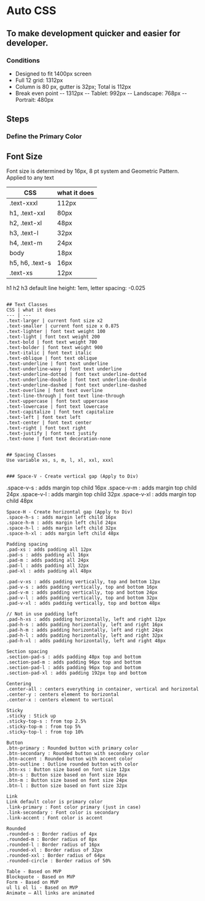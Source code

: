 # Auto CSS

## To make development quicker and easier for developer.

### Conditions
- Designed to fit 1400px screen 
- Full 12 grid: 1312px
- Column is 80 px, gutter is 32px; Total is 112px 
- Break even point
-- 1312px
-- Tablet: 992px
-- Landscape: 768px
-- Portrait: 480px

## Steps

### Define the Primary Color

## Font Size

Font size is determined by 16px, 8 pt system and Geometric Pattern. Applied to any text

CSS | what it does 
--- | --- 
.text-xxxl |  112px
h1, .text-xxl | 80px
h2, .text-xl | 48px
h3, .text-l | 32px
h4, .text-m | 24px
body |  18px
h5, h6, .text-s | 16px
.text-xs | 12px

h1 h2 h3 default line height: 1em, letter spacing: -0.025
```

## Text Classes
CSS | what it does 
--- | --- 
.text-larger | current font size x2 
.text-smaller | current font size x 0.875 
.text-lighter | font text weight 100 
.text-light | font text weight 200 
.text-bold | font text weight 700 
.text-bolder | font text weight 900 
.text-italic | font text italic 
.text-oblique | font text oblique 
.text-underline | font text underline
.text-underline-wavy | font text underline 
.text-underline-dotted | font text underline-dotted
.text-underline-double | font text underline-double 
.text-underline-dashed | font text underline-dashed
.text-overline | font text overline 
.text-line-through | font text line-through 
.text-uppercase | font text uppercase 
.text-lowercase | font text lowercase 
.text-capitalize | font text capitalize 
.text-left | font text left 
.text-center | font text center 
.text-right | font text right 
.text-justify | font text justify 
.text-none | font text decoration-none 


## Spacing Classes
Use variable xs, s, m, l, xl, xxl, xxxl


### Space-V - Create vertical gap (Apply to Div)
```
.space-v-s : adds margin top child 16px
.space-v-m : adds margin top child 24px
.space-v-l : adds margin top child 32px
.space-v-xl : adds margin top child 48px
```
Space-H - Create horizontal gap (Apply to Div)
.space-h-s : adds margin left child 16px
.space-h-m : adds margin left child 24px
.space-h-l : adds margin left child 32px
.space-h-xl : adds margin left child 48px

Padding spacing
.pad-xs : adds padding all 12px 
.pad-s : adds padding all 16px 
.pad-m : adds padding all 24px 
.pad-l : adds padding all 32px 
.pad-xl : adds padding all 48px 

.pad-v-xs : adds padding vertically, top and bottom 12px 
.pad-v-s : adds padding vertically, top and bottom 16px 
.pad-v-m : adds padding vertically, top and bottom 24px 
.pad-v-l : adds padding vertically, top and bottom 32px 
.pad-v-xl : adds padding vertically, top and bottom 48px 

// Not in use padding left
.pad-h-xs : adds padding horizontally, left and right 12px 
.pad-h-s : adds padding horizontally, left and right 16px 
.pad-h-m : adds padding horizontally, left and right 24px 
.pad-h-l : adds padding horizontally, left and right 32px 
.pad-h-xl : adds padding horizontally, left and right 48px 

Section spacing
.section-pad-s : adds padding 48px top and bottom
.section-pad-m : adds padding 96px top and bottom
.section-pad-l : adds padding 96px top and bottom
.section-pad-xl : adds padding 192px top and bottom

Centering
.center-all : centers everything in container, vertical and horizontal
.center-y : centers element to horizontal
.center-x : centers element to vertical

Sticky
.sticky : Stick up
.sticky-top-s : from top 2.5%
.sticky-top-m : from top 5%
.sticky-top-l : from top 10%

Button
.btn-primary : Rounded button with primary color
.btn-secondary : Rounded button with secondary color
.btn-accent : Rounded button with accent color
.btn-outline : Outline rounded button with color
.btn-xs : Button size based on font size 12px
.btn-s : Button size based on font size 16px
.btn-m : Button size based on font size 24px
.btn-l : Button size based on font size 32px

Link
Link default color is primary color
.link-primary : Font color primary (just in case)
.link-secondary : Font color is secondary
.link-accent : Font color is accent

Rounded
.rounded-s : Border radius of 4px
.rounded-m : Border radius of 8px
.rounded-l : Border radius of 16px
.rounded-xl : Border radius of 32px
.rounded-xxl : Border radius of 64px
.rounded-circle : Border radius of 50%

Table - Based on MVP
Blockquote - Based on MVP
Form - Based on MVP
ul li ol li - Based on MVP
Animate – All links are animated